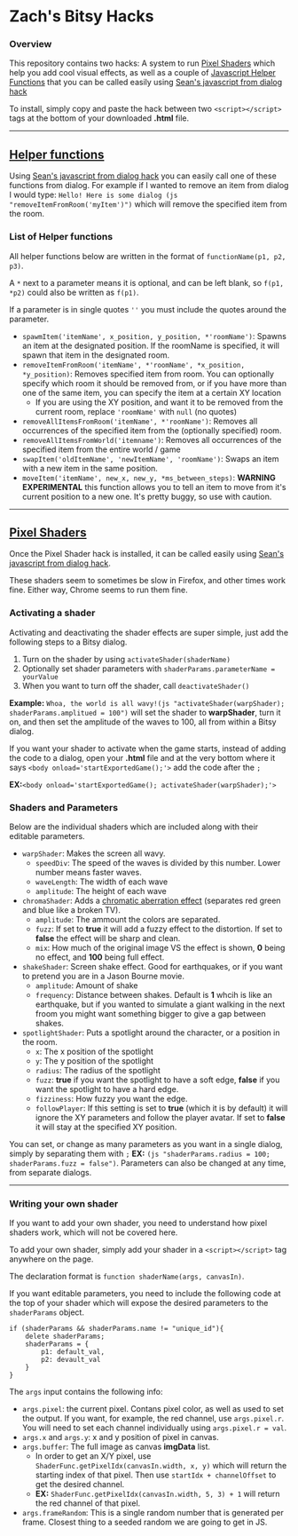 # Zach's Bitsy Hacks

### Overview
This repository contains two hacks: A system to run [Pixel Shaders](hacks/pixel_shader.js) which help you add cool visual effects, as well as a couple of [Javascript Helper Functions](hacks/helper_functions.js) that you can be called easily using [Sean's javascript from dialog hack](https://github.com/seleb/bitsy-hacks/blob/master/dist/javascript-dialog.js)

To install, simply copy and paste the hack between two `<script></script>` tags at the bottom of your downloaded **.html** file. 

---

## [Helper functions](hacks/helper_functions.js)
Using [Sean's javascript from dialog hack](https://github.com/seleb/bitsy-hacks/blob/master/dist/javascript-dialog.js) you can easily call one of these functions from dialog. For example if I wanted to remove an item from dialog I would type:
`Hello! Here is some dialog (js "removeItemFromRoom('myItem')")` which will remove the specified item from the room.

### List of Helper functions
All helper functions below are written in the format of `functionName(p1, p2, p3)`.

A `*` next to a parameter means it is optional, and can be left blank, so `f(p1, *p2)` could also be written as `f(p1)`.

If a parameter is in single quotes `''` you must include the quotes around the parameter.

- `spawmItem('itemName', x_position, y_position, *'roomName')`: Spawns an item at the designated position. If the roomName is specified, it will spawn that item in the designated room.
- `removeItemFromRoom('itemName', *'roomName', *x_position, *y_position)`: Removes specified item from room. You can optionally specify which room it should be removed from, or if you have more than one of the same item, you can specify the item at a certain XY location
    - If you are using the XY position, and want it to be removed from the current room, replace `'roomName'` with `null` (no quotes)
- `removeAllItemsFromRoom('itemName', *'roomName')`: Removes all occurrences of the specified item from the (optionally specified) room.
- `removeAllItemsFromWorld('itemname')`: Removes all occurrences of the specified item from the entire world / game
- `swapItem('oldItemName', 'newItemName', 'roomName')`: Swaps an item with a new item in the same position.
- `moveItem('itemName', new_x, new_y, *ms_between_steps)`: **WARNING EXPERIMENTAL** this function allows you to tell an item to move from it's current position to a new one. It's pretty buggy, so use with caution.

---

## [Pixel Shaders](hacks/pixel_shader.js)

Once the Pixel Shader hack is installed, it can be called easily using [Sean's javascript from dialog hack](https://github.com/seleb/bitsy-hacks/blob/master/dist/javascript-dialog.js).

These shaders seem to sometimes be slow in Firefox, and other times work fine. Either way, Chrome seems to run them fine. 

### Activating a shader
Activating and deactivating the shader effects are super simple, just add the following steps to a Bitsy dialog.

1. Turn on the shader by using `activateShader(shaderName)`
2. Optionally set shader parameters with `shaderParams.parameterName = yourValue`
3. When you want to turn off the shader, call `deactivateShader()`

**Example:** `Whoa, the world is all wavy!(js "activateShader(warpShader); shaderParams.amplitued = 100")` will set the shader to **warpShader**, turn it on, and then set the amplitude of the waves to 100, all from within a Bitsy dialog.

If you want your shader to activate when the game starts, instead of adding the code to a dialog, open your **.html** file and at the very bottom where it says `<body onload='startExportedGame();'>` add the code after the `;`

**EX:**`<body onload='startExportedGame(); activateShader(warpShader);'>`

### Shaders and Parameters

Below are the individual shaders which are included along with their editable parameters.

- `warpShader`: Makes the screen all wavy.
    - `speedDiv`: The speed of the waves is divided by this number. Lower number means faster waves.
    - `waveLength`: The width of each wave
    - `amplitude`: The height of each wave
- `chromaShader`: Adds a [chromatic aberration effect](https://en.wikipedia.org/wiki/Chromatic_aberration) (separates red green and blue like a broken TV).
    - `amplitude`: The ammount the colors are separated.
    - `fuzz`: If set to **true** it will add a fuzzy effect to the distortion. If set to **false** the effect will be sharp and clean.
    - `mix`: How much of the original image VS the effect is shown, **0** being no effect, and **100** being full effect.
- `shakeShader`: Screen shake effect. Good for earthquakes, or if you want to pretend you are in a Jason Bourne movie.
    - `amplitude`: Amount of shake
    - `frequency`: Distance between shakes. Default is **1** whcih is like an earthquake, but if you wanted to simulate a giant walking in the next froom you might want something bigger to give a gap between shakes.
- `spotlightShader`: Puts a spotlight around the character, or a position in the room.
    - `x`: The x position of the spotlight
    - `y`: The y position of the spotlight
    - `radius`: The radius of the spotlight
    - `fuzz`: **true** if you want the spotlight to have a soft edge, **false** if you want the spotlight to have a hard edge.
    - `fizziness`: How fuzzy you want the edge.
    - `followPlayer`: If this setting is set to **true** (which it is by default) it will ignore the XY parameters and follow the player avatar. If set to **false** it will stay at the specified XY position.

You can set, or change as many parameters as you want in a single dialog, simply by separating them with `;`
**EX:** `(js "shaderParams.radius = 100; shaderParams.fuzz = false")`. Parameters can also be changed at any time, from separate dialogs. 

---

### Writing your own shader

If you want to add your own shader, you need to understand how pixel shaders work, which will not be covered here.

To add your own shader, simply add your shader in a `<script></script>` tag anywhere on the page.

The declaration format is `function shaderName(args, canvasIn)`.

If you want editable parameters, you need to include the following code at the top of your shader which will expose the desired parameters to the `shaderParams` object.

```
if (shaderParams && shaderParams.name != "unique_id"){
    delete shaderParams;
    shaderParams = {
        p1: default_val,
        p2: devault_val
    }
}
```

The `args` input contains the following info:

- `args.pixel`: the current pixel. Contans pixel color, as well as used to set the output. If you want, for example, the red channel, use `args.pixel.r`. You will need to set each channel individually using `args.pixel.r = val`.
- `args.x` and `args.y`: x and y position of pixel in canvas.
- `args.buffer`: The full image as canvas **imgData** list. 
    - In order to get an X/Y pixel, use `ShaderFunc.getPixelIdx(canvasIn.width, x, y)` which will return the starting index of that pixel. Then use `startIdx + channelOffset` to get the desired channel.
    - **EX:** `ShaderFunc.getPixelIdx(canvasIn.width, 5, 3) + 1` will return the red channel of that pixel.
- `args.frameRandom`: This is a single random number that is generated per frame. Closest thing to a seeded random we are going to get in JS. 